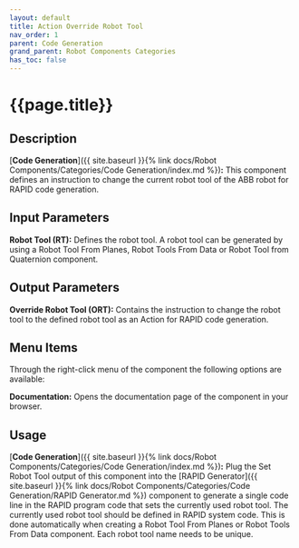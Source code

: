 ```yaml
---
layout: default
title: Action Override Robot Tool
nav_order: 1
parent: Code Generation
grand_parent: Robot Components Categories
has_toc: false
---
```


# **{{page.title}}**

## **Description**

[**Code Generation**]({{ site.baseurl }}{% link docs/Robot Components/Categories/Code Generation/index.md %})**:** This component defines an instruction to change the current robot tool of the ABB robot for RAPID code generation.

## **Input Parameters**

**Robot Tool (RT):** Defines the robot tool. A robot tool can be generated by using a Robot Tool From Planes, Robot Tools From Data or Robot Tool from Quaternion component.

## **Output Parameters**

**Override Robot Tool (ORT):** Contains the instruction to change the robot tool to the defined robot tool as an Action for RAPID code generation.

## **Menu Items**

Through the right-click menu of the component the following options are available:

**Documentation:** Opens the documentation page of the component in your browser.

## **Usage**

[**Code Generation**]({{ site.baseurl }}{% link docs/Robot Components/Categories/Code Generation/index.md %})**:** Plug the Set Robot Tool output of this component into the [RAPID Generator]({{ site.baseurl }}{% link docs/Robot Components/Categories/Code Generation/RAPID Generator.md %}) component to generate a single code line in the RAPID program code that sets the currently used robot tool. The currently used robot tool should be defined in RAPID system code. This is done automatically when creating a Robot Tool From Planes or Robot Tools From Data component. Each robot tool name needs to be unique.